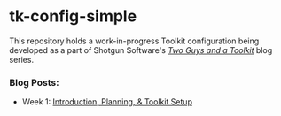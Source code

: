 # tk-config-simple

This repository holds a work-in-progress Toolkit configuration being developed as a part of Shotgun Software's [*Two Guys and a Toolkit*](http://blog.shotgunsoftware.com/2015/09/two-men-and-toolkit-start-of-series-of.html) blog series. 

### Blog Posts:
* Week 1: [Introduction, Planning, & Toolkit Setup](http://blog.shotgunsoftware.com/2015/09/two-guys-and-toolkit-week-1.html)

